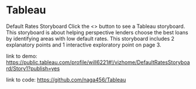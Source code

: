 # Tableau

Default Rates Storyboard
Click the <<VIEW>> button to see a Tableau storyboard. This storyboard is about helping perspective lenders choose the best loans by identifying areas with low default rates. This storyboard includes 2 explanatory points and 1 interactive exploratory point on page 3.
  
link to demo: https://public.tableau.com/profile/will6221#!/vizhome/DefaultRatesStoryboard/Story1?publish=yes

link to code: https://github.com/naga456/Tableau
